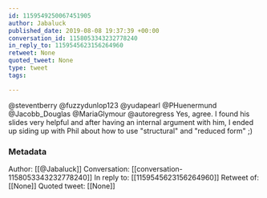 ```yaml
---
id: 1159549250067451905
author: Jabaluck
published_date: 2019-08-08 19:37:39 +00:00
conversation_id: 1158053343232778240
in_reply_to: 1159545623156264960
retweet: None
quoted_tweet: None
type: tweet
tags:

---
```


@steventberry @fuzzydunlop123 @yudapearl @PHuenermund @Jacobb_Douglas @MariaGlymour @autoregress Yes, agree. I found his slides very helpful and after having an internal argument with him, I ended up siding up with Phil about how to use "structural" and "reduced form" ;)

### Metadata

Author: [[@Jabaluck]]
Conversation: [[conversation-1158053343232778240]]
In reply to: [[1159545623156264960]]
Retweet of: [[None]]
Quoted tweet: [[None]]
